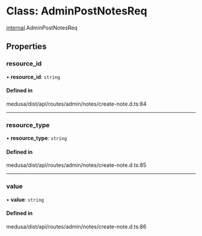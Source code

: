 # Class: AdminPostNotesReq

[internal](../modules/internal-11.md).AdminPostNotesReq

## Properties

### resource\_id

• **resource\_id**: `string`

#### Defined in

medusa/dist/api/routes/admin/notes/create-note.d.ts:84

___

### resource\_type

• **resource\_type**: `string`

#### Defined in

medusa/dist/api/routes/admin/notes/create-note.d.ts:85

___

### value

• **value**: `string`

#### Defined in

medusa/dist/api/routes/admin/notes/create-note.d.ts:86
